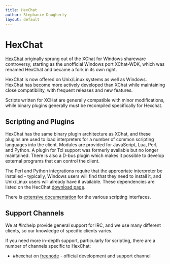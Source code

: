 ```yaml
---
title: HexChat
author: Stephanie Daugherty
layout: default
---
```


# HexChat
[HexChat](https://hexchat.github.io) originally sprung out of the XChat for Windows shareware controversy, starting as the unofficial Windows port XChat-WDK, which was renamed HexChat and became a fork in its own right.

HexChat is now offered on Unix/Linux systems as well as Windows. HexChat has become more actively developed than XChat while maintaining close compatibility, with frequent releases and new features.

Scripts written for XCHat are generally compatible with minor modifications, while binary plugins generally must be recompiled specifically for Hexchat.

## Scripting and Plugins
HexChat has the same binary plugin architecture as XChat, and these plugins are used to load interpreters for a number of common scripting languages into the client. Modules are provided for JavaScript, Lua, Perl, and Python.  A plugin for Tcl support was formerly available but no longer maintained. There is also a D-bus plugin which makes it possible to develop external programs that can control the client.

The Perl and Python integrations require that the appropriate interpreter be installed - typically, Windows users will find that they need to install it, and Unix/Linux users will already have it available. These dependencies are listed on the HecChat [download page](https://hexchat.github.io/downloads.html).

There is [extensive documentation](https://hexchat.readthedocs.io/en/latest/developers.html#scripting) for the various scripting interfaces.

## Support Channels

We at #irchelp provide general support for IRC, and we use many different clients, so our knowledge of specific clients varies.

If you need more in-depth support, particularly for scripting, there are a number of channels specific to HexChat:

* #hexchat on [freenode](/irchelp/networks/freenode.html) - official development and support channel
